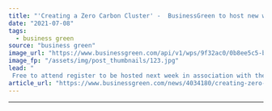 ```yaml
---
title: "'Creating a Zero Carbon Cluster' -  BusinessGreen to host new webinar on the UK's trailblazing carbon capture plans"
date: "2021-07-08"
tags: 
  - business green
source: "business green"
image_url: "https://www.businessgreen.com/api/v1/wps/9f32ac0/0b8ee5c5-bdcd-4343-84af-d703a955a99b/1/NEP-Offshore-Graphic-ECC-22-scaled-002-185x114.jpg"
image_fp: "/assets/img/post_thumbnails/123.jpg"
lead: "
 Free to attend register to be hosted next week in association with the Northern Endurance Partnership, Zero Carbon Humber, and Net Zero Teesside ..."
article_url: "https://www.businessgreen.com/news/4034180/creating-zero-carbon-cluster-businessgreen-host-webinar-uk-trailblazing-carbon-capture-plans"
---
```


---

